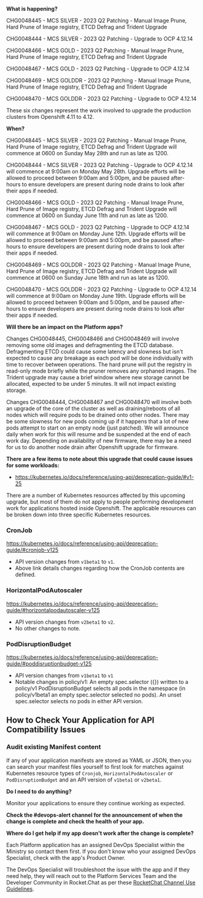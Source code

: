 **What is happening?**

CHG0048445 - MCS SILVER - 2023 Q2 Patching - Manual Image Prune, Hard Prune of Image registry, ETCD Defrag and Trident Upgrade

CHG0048444 - MCS SILVER - 2023 Q2 Patching - Upgrade to OCP 4.12.14

CHG0048466 - MCS GOLD - 2023 Q2 Patching - Manual Image Prune, Hard Prune of Image registry, ETCD Defrag and Trident Upgrade

CHG0048467 - MCS GOLD - 2023 Q2 Patching - Upgrade to OCP 4.12.14

CHG0048469 - MCS GOLDDR - 2023 Q2 Patching - Manual Image Prune, Hard Prune of Image registry, ETCD Defrag and Trident Upgrade

CHG0048470 - MCS GOLDDR - 2023 Q2 Patching - Upgrade to OCP 4.12.14

These six changes represent the work involved to upgrade the production clusters from Openshift 4.11 to 4.12.

**When?**

CHG0048445 - MCS SILVER - 2023 Q2 Patching - Manual Image Prune, Hard Prune of Image registry, ETCD Defrag and Trident Upgrade will commence at 0600 on Sunday May 28th and run as late as 1200.

CHG0048444 - MCS SILVER - 2023 Q2 Patching - Upgrade to OCP 4.12.14 will commence at 9:00am on Monday May 28th. Upgrade efforts will be allowed to proceed between 9:00am and 5:00pm, and be paused after-hours to ensure developers are present during node drains to look after their apps if needed.

CHG0048466 - MCS GOLD - 2023 Q2 Patching - Manual Image Prune, Hard Prune of Image registry, ETCD Defrag and Trident Upgrade will commence at 0600 on Sunday June 11th and run as late as 1200.

CHG0048467 - MCS GOLD - 2023 Q2 Patching - Upgrade to OCP 4.12.14 will commence at 9:00am on  Monday June 12th. Upgrade efforts will be allowed to proceed between 9:00am and 5:00pm, and be paused after-hours to ensure developers are present during node drains to look after their apps if needed.

CHG0048469 - MCS GOLDDR - 2023 Q2 Patching - Manual Image Prune, Hard Prune of Image registry, ETCD Defrag and Trident Upgrade will commence at 0600 on Sunday June 18th and run as late as 1200.

CHG0048470 - MCS GOLDDR - 2023 Q2 Patching - Upgrade to OCP 4.12.14 will commence at 9:00am on Monday June 19th. Upgrade efforts will be allowed to proceed between 9:00am and 5:00pm, and be paused after-hours to ensure developers are present during node drains to look after their apps if needed.

**Will there be an impact on the Platform apps?**

Changes CHG0048445, CHG0048466 and CHG0048469 will involve removing some old images and defragmenting the ETCD database.  Defragmenting ETCD could cause some latency and slowness but isn't expected to cause any breakage as each pod will be done individually with time to recover between operations. The hard prune will put the registry in read-only mode briefly while the pruner removes any orphaned images. The Trident upgrade may cause a brief window where new storage cannot be allocated, expected to be under 5 minutes. It will not impact existing storage.

 Changes CHG0048444, CHG0048467 and CHG0048470 will involve both an upgrade of the core of the cluster as well as draining/reboots of all nodes which will require pods to be drained onto other nodes. There may be some slowness for new pods coming up if it happens that a lot of new pods attempt to start on an empty node (just patched). We will announce daily when work for this will resume and be suspended at the end of each work day. Depending on availability of new firmware, there may be a need for us to do another node drain after Openshift upgrade for firmware.

**There are a few items to note about this upgrade that could cause issues for some workloads:**

- <https://kubernetes.io/docs/reference/using-api/deprecation-guide/#v1-25>

There are a number of Kubernetes resources affected by this upcoming upgrade, but most of them do not apply to people performing development work for applications hosted inside Openshift. The applicable resources can be broken down into three specific Kubernetes resources.

### CronJob
<https://kubernetes.io/docs/reference/using-api/deprecation-guide/#cronjob-v125>

- API version changes from `v1beta1` to `v1`.
- Above link details changes regarding how the CronJob contents are defined.

### HorizontalPodAutoscaler
<https://kubernetes.io/docs/reference/using-api/deprecation-guide/#horizontalpodautoscaler-v125>

- API version changes from `v2beta1` to `v2`.
- No other changes to note.

### PodDisruptionBudget
<https://kubernetes.io/docs/reference/using-api/deprecation-guide/#poddisruptionbudget-v125>

- API version changes from `v1beta1` to `v1`
- Notable changes in policy/v1: An empty spec.selector ({}) written to a policy/v1 PodDisruptionBudget selects all pods in the namespace (in policy/v1beta1 an empty spec.selector selected no pods). An unset spec.selector selects no pods in either API version.

## How to Check Your Application for API Compatibility Issues

### Audit existing Manifest content
If any of your application manifests are stored as YAML or JSON, then you can search your manifest files yourself to first look for matches against Kubernetes resource types of `Cronjob`, `HorizontalPodAutoscaler` or `PodDisruptionBudget` and an API version of `v1beta1` or `v2beta1`.

**Do I need to do anything?**

Monitor your applications to ensure they continue working as expected.

**Check the #devops-alert channel for the announcement of when the change is complete and check the health of your app.**

**Where do I get help if my app doesn't work after the change is complete?**

Each Platform application has an assigned DevOps Specialist within the Ministry so contact them first. If you don't know who your assigned DevOps Specialist, check with the app's Product Owner.

The DevOps Specialist will troubleshoot the issue with the app and if they need help, they will reach out to the Platform Services Team and the Developer Community in Rocket.Chat as per these [RocketChat Channel Use Guidelines](
https://developer.gov.bc.ca/Getting-human-support-for-issues-not-covered-by-devops-requests).